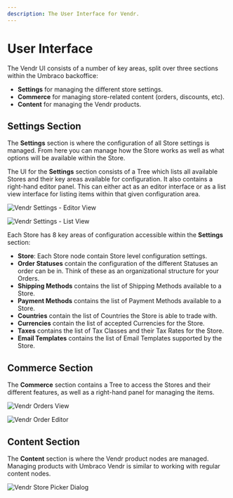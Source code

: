 ```yaml
---
description: The User Interface for Vendr.
---
```


# User Interface

The Vendr UI consists of a number of key areas, split over three sections within the Umbraco backoffice:

* **Settings** for managing the different store settings.
* **Commerce** for managing store-related content (orders, discounts, etc).
* **Content** for managing the Vendr products.

## Settings Section

The **Settings** section is where the configuration of all Store settings is managed. From here you can manage how the Store works as well as what options will be available within the Store.

The UI for the **Settings** section consists of a Tree which lists all available Stores and their key areas available for configuration. It also contains a right-hand editor panel. This can either act as an editor interface or as a list view interface for listing items within that given configuration area.

![Vendr Settings - Editor View](../media/vendr\_settings\_section\_editor\_view.png)

![Vendr Settings - List View](../media/vendr\_settings\_section\_list\_view.png)

Each Store has 8 key areas of configuration accessible within the **Settings** section:

* **Store**: Each Store node contain Store level configuration settings.
* **Order Statuses** contain the configuration of the different Statuses an order can be in. Think of these as an organizational structure for your Orders.
* **Shipping Methods** contains the list of Shipping Methods available to a Store.
* **Payment Methods** contains the list of Payment Methods available to a Store.
* **Countries** contain the list of Countries the Store is able to trade with.
* **Currencies** contain the list of accepted Currencies for the Store.
* **Taxes** contains the list of Tax Classes and their Tax Rates for the Store.
* **Email Templates** contains the list of Email Templates supported by the Store.

## Commerce Section

The **Commerce** section contains a Tree to access the Stores and their different features, as well as a right-hand panel for managing the items.

![Vendr Orders View](../media/commerce\_orders\_view.png)

![Vendr Order Editor](../media/commerce\_order\_details.png)

## Content Section

The **Content** section is where the Vendr product nodes are managed. Managing products with Umbraco Vendr is similar to working with regular content nodes.

![Vendr Store Picker Dialog](../media/content\_store\_picker.png)
